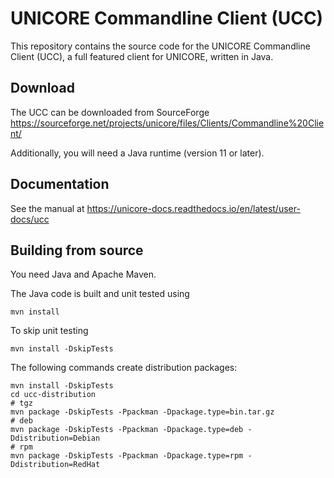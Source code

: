 # UNICORE Commandline Client (UCC)

This repository contains the source code for the
UNICORE Commandline Client (UCC), a full featured
client for UNICORE, written in Java.

## Download

The UCC can be downloaded from SourceForge
https://sourceforge.net/projects/unicore/files/Clients/Commandline%20Client/

Additionally, you will need a Java runtime (version 11 or later).

## Documentation

See the manual at
https://unicore-docs.readthedocs.io/en/latest/user-docs/ucc

## Building from source

You need Java and Apache Maven.

The Java code is built and unit tested using

    mvn install

To skip unit testing

    mvn install -DskipTests

The following commands create distribution packages:

    mvn install -DskipTests
    cd ucc-distribution
    # tgz
    mvn package -DskipTests -Ppackman -Dpackage.type=bin.tar.gz
    # deb
    mvn package -DskipTests -Ppackman -Dpackage.type=deb -Ddistribution=Debian
    # rpm
    mvn package -DskipTests -Ppackman -Dpackage.type=rpm -Ddistribution=RedHat
